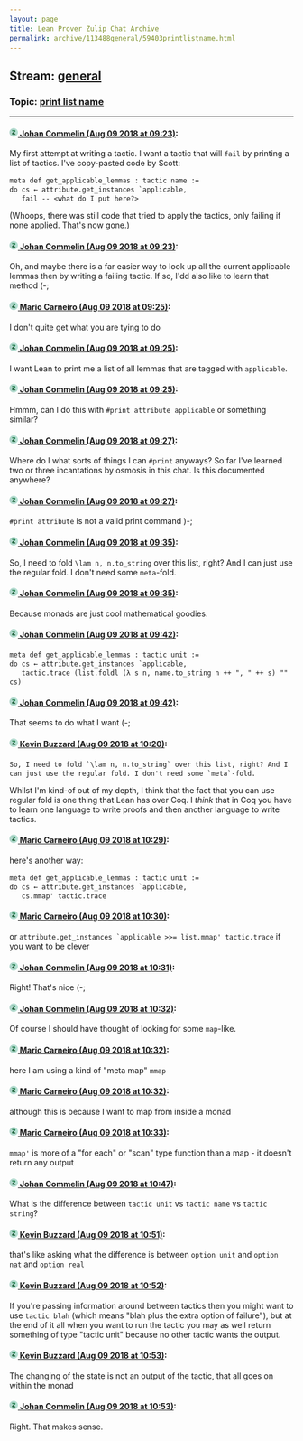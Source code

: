 ```yaml
---
layout: page
title: Lean Prover Zulip Chat Archive 
permalink: archive/113488general/59403printlistname.html
---
```


## Stream: [general](index.html)
### Topic: [print list name](59403printlistname.html)

---

#### [![Click to go to Zulip](../../assets/img/zulip2.png) Johan Commelin (Aug 09 2018 at 09:23)](https://leanprover.zulipchat.com/#narrow/stream/113488-general/topic/print%20list%20name/near/131155695):
My first attempt at writing a tactic. I want a tactic that will `fail` by printing a list of tactics. I've copy-pasted code by Scott:
```lean
meta def get_applicable_lemmas : tactic name :=
do cs ← attribute.get_instances `applicable,
   fail -- <what do I put here?>
```
(Whoops, there was still code that tried to apply the tactics, only failing if none applied. That's now gone.)

#### [![Click to go to Zulip](../../assets/img/zulip2.png) Johan Commelin (Aug 09 2018 at 09:23)](https://leanprover.zulipchat.com/#narrow/stream/113488-general/topic/print%20list%20name/near/131155709):
Oh, and maybe there is a far easier way to look up all the current applicable lemmas then by writing a failing tactic. If so, I'dd also like to learn that method (-;

#### [![Click to go to Zulip](../../assets/img/zulip2.png) Mario Carneiro (Aug 09 2018 at 09:25)](https://leanprover.zulipchat.com/#narrow/stream/113488-general/topic/print%20list%20name/near/131155768):
I don't quite get what you are tying to do

#### [![Click to go to Zulip](../../assets/img/zulip2.png) Johan Commelin (Aug 09 2018 at 09:25)](https://leanprover.zulipchat.com/#narrow/stream/113488-general/topic/print%20list%20name/near/131155771):
I want Lean to print me a list of all lemmas that are tagged with `applicable`.

#### [![Click to go to Zulip](../../assets/img/zulip2.png) Johan Commelin (Aug 09 2018 at 09:25)](https://leanprover.zulipchat.com/#narrow/stream/113488-general/topic/print%20list%20name/near/131155775):
Hmmm, can I do this with `#print attribute applicable` or something similar?

#### [![Click to go to Zulip](../../assets/img/zulip2.png) Johan Commelin (Aug 09 2018 at 09:27)](https://leanprover.zulipchat.com/#narrow/stream/113488-general/topic/print%20list%20name/near/131155837):
Where do I what sorts of things I can `#print` anyways? So far I've learned two or three incantations by osmosis in this chat. Is this documented anywhere?

#### [![Click to go to Zulip](../../assets/img/zulip2.png) Johan Commelin (Aug 09 2018 at 09:27)](https://leanprover.zulipchat.com/#narrow/stream/113488-general/topic/print%20list%20name/near/131155843):
`#print attribute` is not a valid print command )-;

#### [![Click to go to Zulip](../../assets/img/zulip2.png) Johan Commelin (Aug 09 2018 at 09:35)](https://leanprover.zulipchat.com/#narrow/stream/113488-general/topic/print%20list%20name/near/131156105):
So, I need to fold `\lam n, n.to_string` over this list, right? And I can just use the regular fold. I don't need some `meta`-fold.

#### [![Click to go to Zulip](../../assets/img/zulip2.png) Johan Commelin (Aug 09 2018 at 09:35)](https://leanprover.zulipchat.com/#narrow/stream/113488-general/topic/print%20list%20name/near/131156112):
Because monads are just cool mathematical goodies.

#### [![Click to go to Zulip](../../assets/img/zulip2.png) Johan Commelin (Aug 09 2018 at 09:42)](https://leanprover.zulipchat.com/#narrow/stream/113488-general/topic/print%20list%20name/near/131156361):
```lean
meta def get_applicable_lemmas : tactic unit :=
do cs ← attribute.get_instances `applicable,
   tactic.trace (list.foldl (λ s n, name.to_string n ++ ", " ++ s) "" cs)
```

#### [![Click to go to Zulip](../../assets/img/zulip2.png) Johan Commelin (Aug 09 2018 at 09:42)](https://leanprover.zulipchat.com/#narrow/stream/113488-general/topic/print%20list%20name/near/131156365):
That seems to do what I want (-;

#### [![Click to go to Zulip](../../assets/img/zulip2.png) Kevin Buzzard (Aug 09 2018 at 10:20)](https://leanprover.zulipchat.com/#narrow/stream/113488-general/topic/print%20list%20name/near/131157813):
```quote
So, I need to fold `\lam n, n.to_string` over this list, right? And I can just use the regular fold. I don't need some `meta`-fold.
```
Whilst I'm kind-of out of my depth, I think that the fact that you can use regular fold is one thing that Lean has over Coq. I *think* that in Coq you have to learn one language to write proofs and then another language to write tactics.

#### [![Click to go to Zulip](../../assets/img/zulip2.png) Mario Carneiro (Aug 09 2018 at 10:29)](https://leanprover.zulipchat.com/#narrow/stream/113488-general/topic/print%20list%20name/near/131158150):
here's another way:
```
meta def get_applicable_lemmas : tactic unit :=
do cs ← attribute.get_instances `applicable,
   cs.mmap' tactic.trace
```

#### [![Click to go to Zulip](../../assets/img/zulip2.png) Mario Carneiro (Aug 09 2018 at 10:30)](https://leanprover.zulipchat.com/#narrow/stream/113488-general/topic/print%20list%20name/near/131158225):
or ``attribute.get_instances `applicable >>= list.mmap' tactic.trace`` if you want to be clever

#### [![Click to go to Zulip](../../assets/img/zulip2.png) Johan Commelin (Aug 09 2018 at 10:31)](https://leanprover.zulipchat.com/#narrow/stream/113488-general/topic/print%20list%20name/near/131158259):
Right! That's nice (-;

#### [![Click to go to Zulip](../../assets/img/zulip2.png) Johan Commelin (Aug 09 2018 at 10:32)](https://leanprover.zulipchat.com/#narrow/stream/113488-general/topic/print%20list%20name/near/131158315):
Of course I should have thought of looking for some `map`-like.

#### [![Click to go to Zulip](../../assets/img/zulip2.png) Mario Carneiro (Aug 09 2018 at 10:32)](https://leanprover.zulipchat.com/#narrow/stream/113488-general/topic/print%20list%20name/near/131158319):
here I am using a kind of "meta map" `mmap`

#### [![Click to go to Zulip](../../assets/img/zulip2.png) Mario Carneiro (Aug 09 2018 at 10:32)](https://leanprover.zulipchat.com/#narrow/stream/113488-general/topic/print%20list%20name/near/131158331):
although this is because I want to map from inside a monad

#### [![Click to go to Zulip](../../assets/img/zulip2.png) Mario Carneiro (Aug 09 2018 at 10:33)](https://leanprover.zulipchat.com/#narrow/stream/113488-general/topic/print%20list%20name/near/131158372):
`mmap'` is more of a "for each" or "scan" type function than a map - it doesn't return any output

#### [![Click to go to Zulip](../../assets/img/zulip2.png) Johan Commelin (Aug 09 2018 at 10:47)](https://leanprover.zulipchat.com/#narrow/stream/113488-general/topic/print%20list%20name/near/131158948):
What is the difference between `tactic unit` vs `tactic name` vs `tactic string`?

#### [![Click to go to Zulip](../../assets/img/zulip2.png) Kevin Buzzard (Aug 09 2018 at 10:51)](https://leanprover.zulipchat.com/#narrow/stream/113488-general/topic/print%20list%20name/near/131159099):
that's like asking what the difference is between `option unit` and `option nat` and `option real`

#### [![Click to go to Zulip](../../assets/img/zulip2.png) Kevin Buzzard (Aug 09 2018 at 10:52)](https://leanprover.zulipchat.com/#narrow/stream/113488-general/topic/print%20list%20name/near/131159156):
If you're passing information around between tactics then you might want to use `tactic blah` (which means "blah plus the extra option of failure"), but at the end of it all when you want to run the tactic you may as well return something of type "tactic unit" because no other tactic wants the output.

#### [![Click to go to Zulip](../../assets/img/zulip2.png) Kevin Buzzard (Aug 09 2018 at 10:53)](https://leanprover.zulipchat.com/#narrow/stream/113488-general/topic/print%20list%20name/near/131159165):
The changing of the state is not an output of the tactic, that all goes on within the monad

#### [![Click to go to Zulip](../../assets/img/zulip2.png) Johan Commelin (Aug 09 2018 at 10:53)](https://leanprover.zulipchat.com/#narrow/stream/113488-general/topic/print%20list%20name/near/131159173):
Right. That makes sense.

